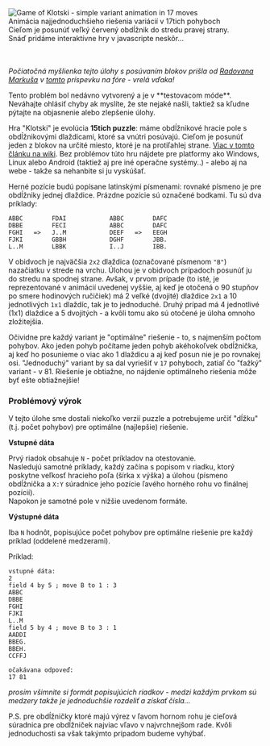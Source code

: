 <div class="centered">
<img alt="Game of Klotski - simple variant animation in 17 moves"
  src="https://codeabbey.github.io/data/klotski.gif"/>
<div class="hint">Animácia najjednoduchšieho  riešenia variácií v 17tich pohyboch<br/>
Cieľom je posunúť veľký červený obdĺžnik do stredu pravej strany.<br/>
Snáď pridáme interaktívne hry v javascripte neskôr...</div>
<br/><br/>
</div>

_Počiatočná myšlienka tejto úlohy s posúvaním blokov prišla od
[Radovana Markuša](https://www.codeabbey.com/index/user_profile/rajkoisawesome)
v [tomto](https://www.codeabbey.com/index/forum_topic/e8eb8d234cd33b35bcdb14e3ac02d3b1)
príspevku na fóre - vrelá vďaka!_

<p class="attention">Tento problém bol nedávno vytvorený a je v **testovacom móde**. Neváhajte ohlásiť chyby
ak myslíte, že ste nejaké našli, taktiež sa kľudne pýtajte na objasnenie alebo zlepšenie úlohy.</p>

Hra "Klotski" je evolúcia **15tich puzzle**: máme obdĺžnikové hracie pole s obdĺžnikovými dlaždicami,
ktoré sa vnútri posúvajú. Cieľom je posunúť jeden z blokov na určité miesto, ktoré je na protiľahlej strane.
[Viac v tomto článku na wiki](https://en.wikipedia.org/wiki/Klotski). Bez problémov túto hru nájdete pre platformy ako Windows, Linux
alebo Android (taktiež aj pre iné operačne systémy..) - alebo aj na webe - takže sa nehanbite si ju vyskúšať.

Herné pozície budú popísane latinskými písmenami: rovnaké písmeno je pre obdĺžniky jednej dlaždice.
Prázdne pozície sú označené bodkami. Tu sú dva príklady:

    ABBC        FDAI            ABBC        DAFC
    DBBE        FECI            ABBC        DAFC
    FGHI   =>   J..M            DEEF   =>   EEGH
    FJKI        GBBH            DGHF        JBB.
    L..M        LBBK            I..J        IBB.

V obidvoch je najväčšia `2x2` dlaždica (označované písmenom `"B"`) nazačiatku v strede na vrchu.
Úlohou je v obidvoch prípadoch posunúť ju do stredu na spodnej strane. Avšak, v prvom prípade (to isté,
je reprezentované v animácií uvedenej vyššie, aj keď je otočená o 90 stupňov po smere hodinových ručičiek) 
má 2 veľké (dvojité) dlaždice `2x1` a 10 jednotlivých `1x1` dlaždíc, tak je to jednoduché. Druhý prípad má 4 
jednotlivé (1x1) dlaždice a 5 dvojitých - a kvôli tomu ako sú otočené je úloha omnoho zložitejšia.

Očividne pre každý variant je "optimálne" riešenie - to, s najmenším počtom pohybov. Ako jeden pohyb počítame
jeden pohyb akéhokoľvek obdĺžnička, aj keď ho posunieme o viac ako 1 dlaždicu a aj keď posun nie je po rovnakej osi.
"Jednoduchý" variant by sa dal vyriešiť v `17` pohyboch, zatiaľ čo "ťažký" variant - v 81. Riešenie je obtiažne, no
nájdenie optimálneho riešenia môže byť ešte obtiažnejšie!

### Problémový výrok

V tejto úlohe sme dostali niekoľko verzií puzzle a potrebujeme určiť "dĺžku" (t.j. počet
pohybov) pre optimálne (najlepšie) riešenie.

**Vstupné dáta**

Prvý riadok obsahuje `N` - počet príkladov na otestovanie.  
Nasledujú samotné príklady, každý začína s popisom v riadku, ktorý poskytne veľkosť hracieho poľa (šírka x výška) a
úlohou (písmeno obdĺžnička a `X:Y` súradnice jeho pozície ľavého horného rohu vo finálnej pozícií).  
Napokon je samotné pole v nižšie uvedenom formáte.

**Výstupné dáta**

Iba `N` hodnôt, popisujúce počet pohybov pre optimálne riešenie pre každý príklad (oddelené medzerami).

Príklad:

	vstupné dáta:
	2
	field 4 by 5 ; move B to 1 : 3
	ABBC
	DBBE
	FGHI
	FJKI
	L..M
	field 5 by 4 ; move B to 3 : 1
	AADDI
	BBEG.
	BBEH.
	CCFFJ
	
	očakávana odpoveď:
	17 81

_prosím všimnite si formát popisujúcich riadkov - medzi každým prvkom sú medzery takže je jednoduchšie rozdeliť
a získať čísla..._

P.S. pre obdĺžničky ktoré majú výrez v ľavom hornom rohu je cieľová súradnica pre obdĺžniček najviac vľavo
v najvrchnejšom rade. Kvôli jednoduchosti sa však takýmto prípadom budeme vyhýbať.
